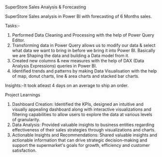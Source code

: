 SuperStore Sales Analysis & Forecasting

SuperStore Sales analysis in Power BI with forecasting of 6 Months sales.

Tasks:-
1. Performed Data Cleaning and Processing with the help of Power Query Editor.
2. Transforming data in Power Query allows us to modify our data & select what data we want to bring in before we bring it into Power BI. Basically we are Shaping the data and building a Data model from it.
3. Created new columns & new measures with the help of DAX (Data Analysis Expressions) queries in Power BI.
4. Identified trends and patterns by making Data Visualisation with the help of map, donut charts, line & area charts and stacked bar charts.

Insights:-It took atleast 4 days on an average to ship an order.

Project Learnings
1. Dashboard Creation: Identified the KPIs, designed an intuitive and visually appealing dashboard along with interactive visualizations and filtering capabilities to allow users to explore the data at various levels of granularity.
2. Data Analysis: Provided valuable insights to business entities regarding effectiveness of their sales strategies through visualizations and charts.
3. Actionable Insights and Recommendations: Shared valuable insights and actionable information that can drive       strategic decision-making and support the supermarket's goals for growth, efficiency and customer satisfaction.
